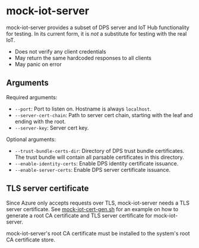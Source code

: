 # mock-iot-server

mock-iot-server provides a subset of DPS server and IoT Hub functionality for testing. In its current form, it is *not* a substitute for testing with the real IoT.
 - Does not verify any client credentials
 - May return the same hardcoded responses to all clients
 - May panic on error

## Arguments

Required arguments:
 - `--port`: Port to listen on. Hostname is always `localhost`.
 - `--server-cert-chain`: Path to server cert chain, starting with the leaf and ending with the root.
 - `--server-key`: Server cert key.

Optional arguments:
 - `--trust-bundle-certs-dir`: Directory of DPS trust bundle certificates. The trust bundle will contain all parsable certificates in this directory.
 - `--enable-identity-certs`: Enable DPS identity certificate issuance.
 - `--enable-server-certs`: Enable DPS server certificate issuance.

## TLS server certificate

Since Azure only accepts requests over TLS, mock-iot-server needs a TLS server certificate. See [mock-iot-cert-gen.sh](../../ci/mock-iot-tests/mock-iot-cert-gen.sh) for an example on how to generate a root CA certificate and TLS server certificate for mock-iot-server.

mock-iot-server's root CA certificate must be installed to the system's root CA certificate store.
